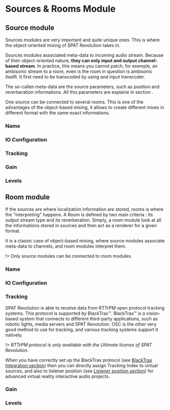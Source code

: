 # Sources & Rooms Module

## Source module

Sources modules are very important and quite unique ones. This is where the object-oriented mixing of SPAT Revolution takes in.

Sources modules associated meta-data to incoming audio stream. Because of their object-oriented nature, **they can only input and output channel-based stream**. In practice, this means you cannot patch, for exemple, an ambisonic stream to a room, even is the room in question is ambisonic itselft. It first need to be transcoded by using and input transcoder.

The so-callen meta-data are the source parameters, such as position and reverberation informations. All this parameters are explaine in section []().

One source can be connected to several rooms. This is one of the advantages of the object-based mixing, it allows to create different mixes in different format with the same exact informations.

### Name

### IO Configuration

### Tracking

### Gain

### Levels

## Room module

If the sources are where localization information are stored, rooms is where the "interpreting" happens. A Room is defined by two main criteria : its output stream type and its reverberation. Simply, a room module look at all the informations stored in sources and then act as a renderer for a given format.

It is a classic case of object-based mixing, where source modules associate meta-data to channels, and room modules interpret them.

!> Only source modules can be connected to room modules.

### Name

### IO Configuration

### Tracking

SPAT Revolution is able to receive data from RTTrPM open protocol tracking systems. This protocol is supported by BlackTrax™. BlackTrax™ is a vision-based system that connects to different third-party applications, such as robotic lights, media servers and SPAT Revolution. OSC is the other very good method to use for tracking, and various tracking systems support it natively.

!> _RTTrPM protocol is only available with the Ultimate license of SPAT Revolution_.

When you have correctly set up the BlackTrax protocol (see [BlackTrax Integration section](ThirdParty_BlackTrax.md)) then you can directly assign Tracking Index to virtual sources, and also to listener position (see [Listener position section](5_Spatialisation_Technology_5_4_Listener_Position.md)) for advanced virtual reality interactive audio projects.

### Gain

### Levels